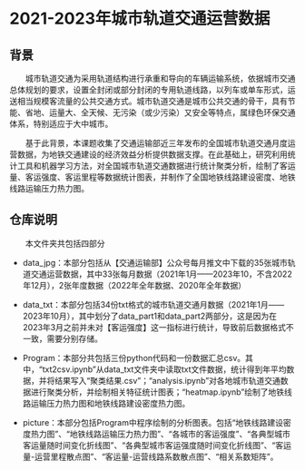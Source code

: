 # 2021-2023年城市轨道交通运营数据

## 背景
&emsp;&emsp;城市轨道交通为采用轨道结构进行承重和导向的车辆运输系统，依据城市交通总体规划的要求，设置全封闭或部分封闭的专用轨道线路，以列车或单车形式，运送相当规模客流量的公共交通方式。城市轨道交通是城市公共交通的骨干，具有节能、省地、运量大、全天候、无污染（或少污染）又安全等特点，属绿色环保交通体系，特别适应于大中城市。

&emsp;&emsp;基于此背景，本课题收集了交通运输部近三年发布的全国城市轨道交通月度运营数据，为地铁交通建设的经济效益分析提供数据支撑。在此基础上，研究利用统计工具和机器学习方法，对全国城市轨道交通数据进行统计聚类分析，绘制了客运量、客运强度、客运里程等数据统计图表，并制作了全国地铁线路建设密度、地铁线路运输压力热力图。

## 仓库说明
&emsp;&emsp;本文件夹共包括四部分
- data_jpg：本部分包括从【交通运输部】公众号每月推文中下载的35张城市轨道交通运营数据，其中33张每月数据（2021年1月——2023年10，不含2022年12月），2张年度数据（2022年全年数据、2020年全年数据）

- data_txt：本部分包括34份txt格式的城市轨道交通月数据（2021年1月——2023年10月），其中划分了data_part1和data_part2两部分，这是因为在2023年3月之前并未对【客运强度】这一指标进行统计，导致前后数据格式不一致，需要分别存储。

- Program：本部分共包括三份python代码和一份数据汇总csv。其中，“txt2csv.ipynb”从data_txt文件夹中读取txt文件数据，统计得到年平均数据，并将结果写入“聚类结果.csv”；“analysis.ipynb”对各地城市轨道交通数据进行聚类分析，并绘制相关特征统计图表；“heatmap.ipynb”绘制了地铁线路运输压力热力图和地铁线路建设密度热力图。

- picture：本部分包括Program中程序绘制的分析图表。包括“地铁线路建设密度热力图”、“地铁线路运输压力热力图”、“各城市的客运强度”、“各典型城市客运量随时间变化折线图”、“各典型城市客运强度随时间变化折线图”、“客运量-运营里程散点图”、“客运量-运营线路系数散点图”、“相关系数矩阵”。
